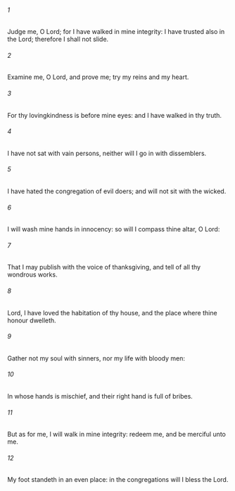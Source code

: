 ###### 1
Judge me, O Lord; for I have walked in mine integrity: I have trusted also in the Lord; therefore I shall not slide.

###### 2
Examine me, O Lord, and prove me; try my reins and my heart.

###### 3
For thy lovingkindness is before mine eyes: and I have walked in thy truth.

###### 4
I have not sat with vain persons, neither will I go in with dissemblers.

###### 5
I have hated the congregation of evil doers; and will not sit with the wicked.

###### 6
I will wash mine hands in innocency: so will I compass thine altar, O Lord:

###### 7
That I may publish with the voice of thanksgiving, and tell of all thy wondrous works.

###### 8
Lord, I have loved the habitation of thy house, and the place where thine honour dwelleth.

###### 9
Gather not my soul with sinners, nor my life with bloody men:

###### 10
In whose hands is mischief, and their right hand is full of bribes.

###### 11
But as for me, I will walk in mine integrity: redeem me, and be merciful unto me.

###### 12
My foot standeth in an even place: in the congregations will I bless the Lord.

